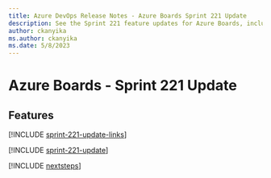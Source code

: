```yaml
---
title: Azure DevOps Release Notes - Azure Boards Sprint 221 Update
description: See the Sprint 221 feature updates for Azure Boards, including next steps.
author: ckanyika
ms.author: ckanyika
ms.date: 5/8/2023
---
```


# Azure Boards - Sprint 221 Update

## Features

[!INCLUDE [sprint-221-update-links](../includes/boards/sprint-221-update-links.md)]

[!INCLUDE [sprint-221-update](../includes/boards/sprint-221-update.md)]

[!INCLUDE [nextsteps](../includes/nextsteps.md)]